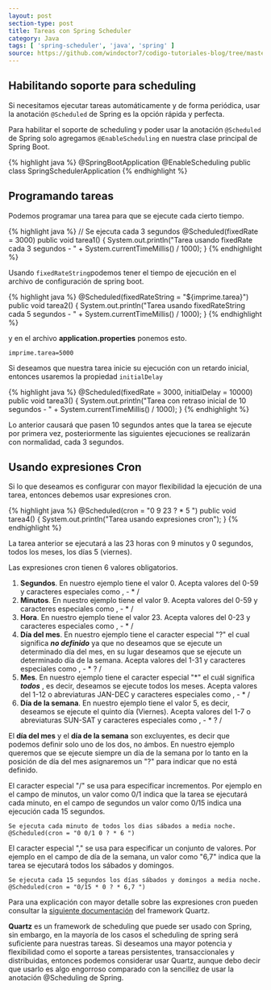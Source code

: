 ```yaml
---
layout: post
section-type: post
title: Tareas con Spring Scheduler
category: Java
tags: [ 'spring-scheduler', 'java', 'spring' ]
source: https://github.com/windoctor7/codigo-tutoriales-blog/tree/master/spring-scheduler
---
```


## Habilitando soporte para scheduling

Si necesitamos ejecutar tareas automáticamente y de forma periódica, usar la anotación ``@Scheduled`` de Spring es la opción rápida y perfecta.

Para habilitar el soporte de scheduling y poder usar la anotación ``@Scheduled`` de Spring  solo agregamos ``@EnableScheduling`` en nuestra clase principal de Spring Boot.

{% highlight java %}
    @SpringBootApplication
    @EnableScheduling
    public class SpringSchedulerApplication
{% endhighlight %}

## Programando tareas

Podemos programar una tarea para que se ejecute cada cierto tiempo.

{% highlight java %}
    // Se ejecuta cada 3 segundos
    @Scheduled(fixedRate = 3000)
    public void tarea1() {
        System.out.println("Tarea usando fixedRate cada 3 segundos - " + System.currentTimeMillis() / 1000);
    }
{% endhighlight %}

Usando ``fixedRateString``podemos tener el tiempo de ejecución en el archivo de configuración de spring boot.

{% highlight java %}
    @Scheduled(fixedRateString = "${imprime.tarea}")
    public void tarea2() {
        System.out.println("Tarea usando fixedRateString cada 5 segundos - " + System.currentTimeMillis() / 1000);
    }
{% endhighlight %}


y en el archivo **application.properties** ponemos esto.

    imprime.tarea=5000

Si deseamos que nuestra tarea inicie su ejecución con un retardo inicial, entonces usaremos la propiedad ``initialDelay``

{% highlight java %}
    @Scheduled(fixedRate = 3000, initialDelay = 10000)
    public void tarea3() {
        System.out.println("Tarea con retraso inicial de 10 segundos - " + System.currentTimeMillis() / 1000);
    }
{% endhighlight %}

Lo anterior causará que pasen 10 segundos antes que la tarea se ejecute por primera vez, posteriormente las siguientes ejecuciones se realizarán con normalidad, cada 3 segundos.

## Usando expresiones Cron

Si lo que deseamos es configurar con mayor flexibilidad la ejecución de una tarea, entonces debemos usar expresiones cron.

{% highlight java %}
    @Scheduled(cron = "0 9 23 ? * 5 ")
    public void tarea4() {
        System.out.println("Tarea usando expresiones cron");
    }
{% endhighlight %}

La tarea anterior se ejecutará a las 23 horas con 9 minutos y 0 segundos, todos los meses, los días 5 (viernes).

Las expresiones cron tienen 6 valores obligatorios.

1. **Segundos**. En nuestro ejemplo tiene el valor 0. Acepta valores del 0-59 y caracteres especiales como , - * / 
1. **Minutos**. En nuestro ejemplo tiene el valor 9. Acepta valores del 0-59 y caracteres especiales como , - * / 
1. **Hora**. En nuestro ejemplo tiene el valor 23. Acepta valores del 0-23 y caracteres especiales como , - * / 
1. **Día del mes**. En nuestro ejemplo tiene el caracter especial "?" el cual significa **_no definido_** ya que no deseamos que se ejecute un determinado día del mes, en su lugar deseamos que se ejecute un determinado día de la semana. Acepta valores del 1-31 y caracteres especiales como , - * ? /
1. **Mes**. En nuestro ejemplo tiene el caracter especial "*" el cuál significa **_todos_** , es decir, deseamos se ejecute todos los meses. Acepta valores del 1-12 o abreviaturas JAN-DEC y caracteres especiales como , - * /
1. **Día de la semana**. En nuestro ejemplo tiene el valor 5, es decir, deseamos se ejecute el quinto día (Viernes). Acepta valores del 1-7 o abreviaturas SUN-SAT y caracteres especiales como , - * ? /

El **día del mes** y el **día de la semana** son excluyentes, es decir que podemos definir solo uno de los dos, no ámbos. En nuestro ejemplo queremos que se ejecute siempre un día de la semana por lo tanto en la posición de día del mes asignaremos un "?" para indicar que no está definido.

El caracter especial "/" se usa para especificar incrementos. Por ejemplo en el campo de minutos, un valor como 0/1 indica que la tarea se ejecutará cada minuto, en el campo de segundos un valor como 0/15 indica una ejecución cada 15 segundos.

    Se ejecuta cada minuto de todos los dias sábados a media noche.
    @Scheduled(cron = "0 0/1 0 ? * 6 ")


El caracter especial "," se usa para especificar un conjunto de valores. Por ejemplo en el campo de día de la semana, un valor como "6,7" indica que la tarea se ejecutará todos los sábados y domingos.


    Se ejecuta cada 15 segundos los días sábados y domingos a media noche.
    @Scheduled(cron = "0/15 * 0 ? * 6,7 ")


Para una explicación con mayor detalle sobre las expresiones cron pueden consultar la [siguiente documentación](http://www.quartz-scheduler.org/documentation/quartz-2.x/tutorials/crontrigger.html) del framework Quartz. 

**Quartz** es un framework de scheduling que puede ser usado con Spring, sin embargo, en la mayoría de los casos el scheduling de spring será suficiente para nuestras tareas. Si deseamos una mayor potencia y flexibilidad como el soporte a tareas persistentes, transaccionales y distribuidas, entonces podemos considerar usar Quartz, aunque debo decir que usarlo es algo engorroso comparado con la sencillez de usar la anotación @Scheduling de Spring.




